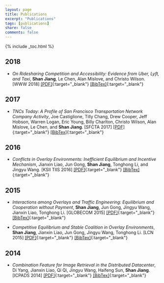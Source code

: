 ```yaml
---
layout: page
title: Publications
excerpt: "Publications"
tags: [publications]
share: false
comments: false 
---
```


{% include _toc.html %}

## 2018

* *On Ridesharing Competition and Accessibility: Evidence from Uber, Lyft, and Taxi*, **Shan Jiang**, Le Chen, Alan Mislove, and Christo Wilson. [WWW 2018] [\[PDF\]](www18_paper.pdf){:target="_blank"} [\[BibTex\]](www18_bib.txt){:target="_blank"}

## 2017

* *TNCs Today: A Profile of San Francisco Transportation Network Company Activity*, Joe Castiglione, Tilly Chang, Drew Cooper, Jeff Hobson, Warren Logan, Eric Young, Billy Charlton, Christo Wilson, Alan Mislove, Le Chen, and **Shan Jiang**. [SFCTA 2017] [\[PDF\]](sfcta17_paper.pdf){:target="_blank"} [\[BibTex\]](sfcta17_bib.txt){:target="_blank"}

## 2016

* *Conflicts in Overlay Environments: Inefficient Equilibrium and Incentive Mechanism*, Jianxin Liao, Jun Gong, **Shan Jiang**, Tonghong Li, and Jingyu Wang. [KSII TIIS 2016] [\[PDF\]](tiis16_paper.pdf){:target="_blank"} [\[BibTex\]](tiis16_bib.txt){:target="_blank"}

## 2015

* *Interactions among Overlays and Traffic Engineering: Equilibrium and Cooperation without Payment*, **Shan Jiang**, Jun Gong, Jingyu Wang, Jianxin Liao, Tonghong Li. [GLOBECOM 2015] [\[PDF\]](globecom15_paper.pdf){:target="_blank"} [\[BibTex\]](globecom15_bib.txt){:target="_blank"}

* *Competitive Equilibrium and Stable Coalition in Overlay Environments*, **Shan Jiang**, Jianxin Liao, Jun Gong, Jingyu Wang, Tonghong Li. [LCN 2015] [\[PDF\]](lcn15_paper.pdf){:target="_blank"} [\[BibTex\]](lcn15_bib.txt){:target="_blank"}

## 2014

* *Combination Feature for Image Retrieval in the Distributed Datacenter*,  
Di Yang, Jianxin Liao, Qi Qi, Jingyu Wang, Haifeng Sun, **Shan Jiang**. [ICPADS 2014] [\[PDF\]](icpads14_paper.pdf){:target="_blank"} [\[BibTex\]](icpads14_bib.txt){:target="_blank"}




